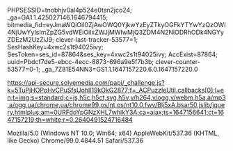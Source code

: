 PHPSESSID=tnobhjv0al4p524e0tsn2jco24; _ga=GA1.1.425027146.1646794415; bitmedia_fid=eyJmaWQiOiI0ZjAwOWQ0YjkwYzEyZTkyOGFkYTYwYzQzOWI4NjUwYyIsImZpZG5vdWEiOiIxZWJjMWIwMjQ3ZDM4N2NlODRhODk4NGYyZDEzM2UzZiJ9; clever-last-tracker-53577=1; SesHashKey=4xwc2s1t94025ivy; SesToken=ses_id=87864&ses_key=4xwc2s1t94025ivy; AccExist=87864; uuid=Pbdcf7de5-ebcc-4ecc-8873-696a9e5f7b3b; clever-counter-53577=0-1; _ga_7Z81E54NN3=GS1.1.1647157220.6.0.1647157220.0





https://api-secure.solvemedia.com/papi/_challenge.js?k=5TuPjHOPoHvCPuSfsUohIl19kOkG2877;f=_ACPuzzleUtil.callbacks[0];l=en;t=img;s=standard;c=js,h5c,h5ct,svg,h5v,v/h264,v/ogg,v/webm,h5a,a/mp3,a/ogg,ua/chrome,ua/chrome99,os/nt,os/nt10.0,fwv/Blj5xA.bsar50,jslib/jquery,htmlplus;am=0URFdoYpGNzXHL7whikY3A;ca=ajax;ts=1647156641;ct=1647157219;th=white;r=0.2640491524716484


Mozilla/5.0 (Windows NT 10.0; Win64; x64) AppleWebKit/537.36 (KHTML, like Gecko) Chrome/99.0.4844.51 Safari/537.36
